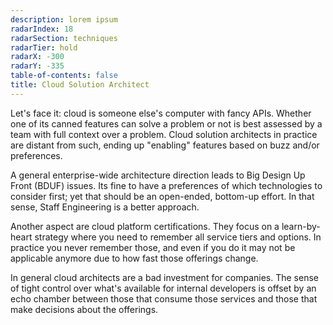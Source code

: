 ```yaml
---
description: lorem ipsum
radarIndex: 18
radarSection: techniques
radarTier: hold
radarX: -300
radarY: -335
table-of-contents: false
title: Cloud Solution Architect
---
```


Let's face it: cloud is someone else's computer with fancy APIs. Whether one of
its canned features can solve a problem or not is best assessed by a team with
full context over a problem. Cloud solution architects in practice are distant
from such, ending up "enabling" features based on buzz and/or preferences.

A general enterprise-wide architecture direction leads to Big Design Up Front
(BDUF) issues. Its fine to have a preferences of which technologies to consider
first; yet that should be an open-ended, bottom-up effort. In that sense, Staff
Engineering is a better approach.

Another aspect are cloud platform certifications. They focus on a learn-by-heart
strategy where you need to remember all service tiers and options. In practice
you never remember those, and even if you do it may not be applicable anymore
due to how fast those offerings change.

In general cloud architects are a bad investment for companies. The sense of
tight control over what's available for internal developers is offset by an echo
chamber between those that consume those services and those that make decisions
about the offerings.
